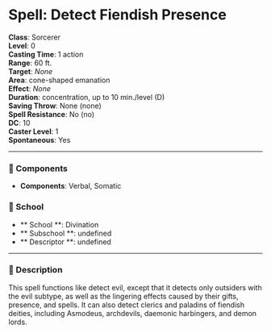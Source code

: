
# Spell: Detect Fiendish Presence
**Class**: Sorcerer  
**Level**: 0  
**Casting Time**: 1 action  
**Range**: 60 ft.  
**Target**: _None_  
**Area**: cone-shaped emanation  
**Effect**: _None_  
**Duration**: concentration, up to 10 min./level (D)  
**Saving Throw**: None (none)  
**Spell Resistance**: No (no)  
**DC**: 10  
**Caster Level**: 1  
**Spontaneous**: Yes

---

### 🔮 Components
- **Components**: Verbal, Somatic

### 🏫 School
- ** School **: Divination
- ** Subschool **: undefined
- ** Descriptor **: undefined
---

### 📜 Description
This spell functions like detect evil, except that it detects only outsiders with the evil subtype, as well as the lingering effects caused by their gifts, presence, and spells. It can also detect clerics and paladins of fiendish deities, including Asmodeus, archdevils, daemonic harbingers, and demon lords.
